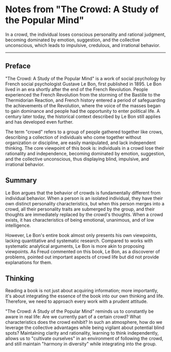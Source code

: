 # Notes from "The Crowd: A Study of the Popular Mind"


In a crowd, the individual loses conscious personality and rational judgment, becoming dominated by emotion, suggestion, and the collective unconscious, which leads to impulsive, credulous, and irrational behavior.

<!--more-->

---

## Preface

"The Crowd: A Study of the Popular Mind" is a work of social psychology by French social psychologist Gustave Le Bon, first published in 1895. Le Bon lived in an era shortly after the end of the French Revolution. People experienced the French Revolution from the storming of the Bastille to the Thermidorian Reaction, and French history entered a period of safeguarding the achievements of the Revolution, where the voice of the masses began to gain dominance and people had the opportunity to enter political life. A century later today, the historical context described by Le Bon still applies and has developed even further.

The term "crowd" refers to a group of people gathered together like crows, describing a collection of individuals who come together without organization or discipline, are easily manipulated, and lack independent thinking. The core viewpoint of this book is: individuals in a crowd lose their rationality and independence, becoming dominated by emotion, suggestion, and the collective unconscious, thus displaying blind, impulsive, and irrational behavior.

## Summary

Le Bon argues that the behavior of crowds is fundamentally different from individual behavior. When a person is an isolated individual, they have their own distinct personality characteristics, but when this person merges into a crowd, all their personality traits are submerged by the group, and their thoughts are immediately replaced by the crowd's thoughts. When a crowd exists, it has characteristics of being emotional, unanimous, and of low intelligence.

However, Le Bon's entire book almost only presents his own viewpoints, lacking quantitative and systematic research. Compared to works with systematic analytical arguments, Le Bon is more akin to proposing viewpoints. As Freud commented on this book, Le Bon, as a discoverer of problems, pointed out important aspects of crowd life but did not provide explanations for them.

## Thinking

Reading a book is not just about acquiring information; more importantly, it's about integrating the essence of the book into our own thinking and life. Therefore, we need to approach every work with a prudent attitude.

"The Crowd: A Study of the Popular Mind" reminds us to constantly be aware in real life: Are we currently part of a certain crowd? What characteristics does the crowd exhibit? In such an atmosphere, how do we leverage the collective advantages while being vigilant about potential blind spots? Maintaining clarity and rationality, learning to think independently, allows us to "cultivate ourselves" in an environment of following the crowd, and still maintain "harmony in diversity" while integrating into the group.


